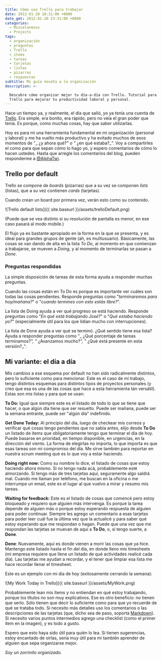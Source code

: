 ```yaml
---
title: Cómo uso Trello para trabajar
date: 2012-01-20 18:31:00 +0000
date_gmt: 2012-01-20 23:31:00 +0000
categories:
  - Miscelaneous
  - Projects
tags:
  - organización
  - preguntas
  - Trello
  - ítems
  - tareas
  - tarjetas
  - listas
  - pizarras
  - respuestas
subtitle: Mi guía novata a la organización
description: >-

  Descubre cómo organizar mejor tu día-a-día con Trello. Tutorial para usar
  Trello para mejorar tu productividad laboral y personal.
---
```



Hace un tiempo ya, y realmente, el día que salió, yo ya tenía una cuenta de [Trello](http://trello.com). Era simple, era bonito, era rápido, pero no veía el gran poder que tenía. Es porque, como muchas cosas, hay que saber utilizarlas.

Hoy es para mi una herramienta fundamental en mi organización (personal y laboral) y me ha vuelto más productivo y ha evitado muchos de esos momentos de "_ ¿y ahora qué?_" o "_ ¿en qué estaba?_". Voy a compartirles el como para que sepan cómo lo hago yo, y espero comentarios de cómo lo hacen ustedes. Hasta que arregle los comentarios del blog, pueden responderme a [@AlphaTwi](http://twitter.com/AlphaTwi).

<!--more-->

## Trello por default

Trello se compone de _boards_ (pizarras) que a su vez se componen _lists_ (listas), que a su vez contienen _cards_ (tarjetas).

Cuando crean un board por primera vez, verán esto como su contenido.

![Trello default lists]({{ site.baseurl }}/assets/trelloDefault.png)

(Puede que se vea distinto si su resolución de pantalla es menor, en ese caso pasará al modo mobile.)

El flujo ya es bastante apropiado en la forma en la que se presenta, y es ideal para grandes grupos de gente (ah, es multiusuario). Básicamente, las cosas se van dando de alta en la lista _To Do_, al momento en que comienzan a trabajarse, se mueven a _Doing_, y al momento de terminarlas se pasan a _Done_.

### Preguntas respondidas

La simple disposición de tareas de esta forma ayuda a responder muchas preguntas.

Cuando las cosas están en To Do es porque es importante ver cuáles son todas las cosas pendientes. Responde preguntas como "_terminaremos para hoy/mañana?_" o "_cuando termines con esto estás libre?_".

La lista de Doing ayuda a ver qué progreso se está haciendo. Responde preguntas como "_En qué está trabajando José?_" o "_Qué estaba haciendo yo?_" (especialmente útil para los que lidian mucho con interrupciones).

La lista de Done ayuda a ver qué se terminó.  ¿Qué sentido tiene esa lista? Ayuda a responder preguntas como "_ ¿Qué porcentaje de tareas terminamos?_", "_ ¿Avanzamos mucho?_", "_ ¿Qué está presente en esta versión?_".

## Mi variante: el día a día

Mis cambios a ese esquema por default no han sido radicalmente distintos, pero lo suficiente como para mencionar. Este es el caso de mi trabajo, tengo distintos esquemas para distintos tipos de proyectos personales (y creo que esa es una de las cosas que hace a esta herramienta tán versátil). Estas son mis listas y para qué se usan:

**To Do:** Igual que siempre este es el listado de todo lo que se tiene que hacer, o que algún día tiene que ser resuelto. Puede ser mañana, puede ser la semana entrante, puede ser "algún día" indefinido.

**Get Done Today:** Al principio del día, luego de checkear mis correos y verificar qué cosas tengo pendientes que no sabía antes, elijo desde **To Do** un listado de ítems que obligatoriamente tengo que terminar el día de hoy. Puede basarse en prioridad, en tiempo disponible, en urgencias, en la dirección del viento. La forma de elegirlas no importa, lo que importa es que esas tareas son mi compromiso del día. Me sirve también para reportar en nuestra scrum meeting qué es lo que voy a estar haciendo.

**Doing right now:** Como su nombre lo dice, el listado de cosas que estoy haciendo ahora mismo. Si no tengo nada acá, probablemente esté almorzando. Si tengo más de tres tarjetas aquí, seguramente algo saldrá mal. Cuando me llaman por teléfono, me buscan en la oficina o me interrumpe un email, este es el lugar al que vuelvo a mirar y resumo mis tareas.

**Waiting for feedback:** Este es el listado de cosas que comencé pero estoy bloqueado y requiero que alguien más intervenga. Es porque la tarea depende de alguien más o porque estoy esperando respuesta de alguien para poder continuar. Siempre les agrego un comentario a esas tarjetas para poder leer cuál fue la última vez que la actualicé y para saber qué estoy esperando que me respondan o hagan. Puede que una vez que me respondan las tarjetas se muevan de aquí a **To Do**, o, si tengo suerte, a **Done**.

**Done**: Nuevamente, aquí es donde vienen a morir las cosas que ya hice. Mantengo este listado hasta el fin del día, en donde lleno mis timesheets (mi empresa requiere que llene un listado de qué actividades realicé cada día). Las tarjetas me ayudan a recordar, y el tener que limpiar esa lista me hace recordar llenar el timesheet.

Este es un ejemplo con mi día de hoy (exitosamente cerrando la semana):

![My Work Today in Trello]({{ site.baseurl }}/assets/MyWork.png)

Probablemente lean mis ítems y no entiendan en qué estoy trabajando, porque los títulos no son muy explicativos. Ese es otro beneficio: no tienen que serlo. Sólo tienen que decir lo suficiente como para que yo recuerde de qué se trataba todo. Si necesito más detalles uso los comentarios o las descripciones de las tarjetas (que, dicho sea de paso, soporta [Markdown](http://en.wikipedia.org/wiki/Markdown)). Si necesito varios puntos intermedios agrego una checklist (como el primer item en la imagen), y es todo a gusto.

Espero que esto haya sido útil para quién lo lea. Si tienen sugerencias, estoy encantado de oírlas, sería muy útil para mi también aprender de alguien que sepa organizarse mejor.

_Soy un zorrinito organizado._
